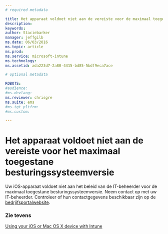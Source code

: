 ```yaml
---
# required metadata

title: Het apparaat voldoet niet aan de vereiste voor de maximaal toegestane besturingssysteemversie | Microsoft Intune
description:
keywords:
author: Staciebarker
manager: jeffgilb
ms.date: 06/03/2016
ms.topic: article
ms.prod:
ms.service: microsoft-intune
ms.technology:
ms.assetid: ada223d7-2a80-4415-bd85-5bdf9eca7ace

# optional metadata

ROBOTS:
#audience:
#ms.devlang:
ms.reviewer: chrisgre
ms.suite: ems
#ms.tgt_pltfrm:
#ms.custom:

---
```



# Het apparaat voldoet niet aan de vereiste voor het maximaal toegestane besturingssysteemversie

Uw iOS-apparaat voldoet niet aan het beleid van de IT-beheerder voor de maximaal toegestane besturingssysteemversie. Neem contact op met uw IT-beheerder. Controleer of hun contactgegevens beschikbaar zijn op de [bedrjifsportalwebsite](http://portal.manage.microsoft.com).

### Zie tevens
[Using your iOS or Mac OS X device with Intune](using-your-ios-or-mac-os-x-device-with-intune.md)


<!--HONumber=Jun16_HO2-->


